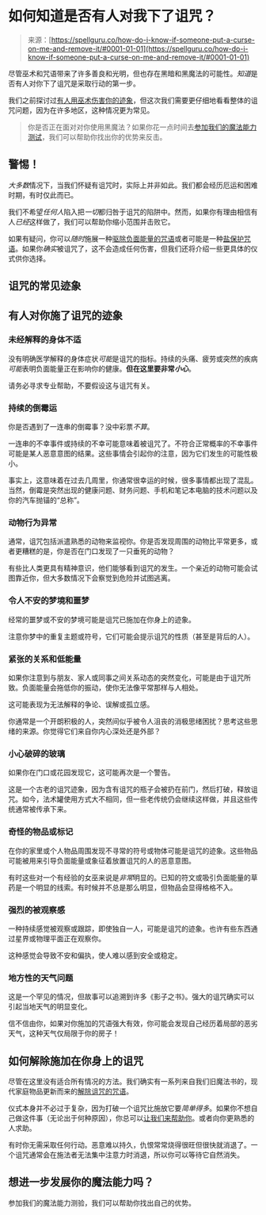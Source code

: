 <!--yml

类别：未分类

日期：2024-06-12 18:21:46

-->

# 如何知道是否有人对我下了诅咒？

> 来源：[https://spellguru.co/how-do-i-know-if-someone-put-a-curse-on-me-and-remove-it/#0001-01-01](https://spellguru.co/how-do-i-know-if-someone-put-a-curse-on-me-and-remove-it/#0001-01-01)

尽管巫术和咒语带来了许多善良和光明，但也存在黑暗和黑魔法的可能性。*知道*是否有人对你下了诅咒是采取行动的第一步。

我们之前探讨过[有人用巫术伤害你的迹象](https://spellguru.co/signs-someone-is-hurting-you-with-voodoo-and-what-to-do/)，但这次我们需要更仔细地看看整体的诅咒问题，因为在许多地区，这种情况更为常见。

> 你是否正在面对对你使用黑魔法？如果你花一点时间去[参加我们的魔法能力测试](https://spellguru.co/magick-test/)，我们可以帮助你找出你的优势来反击。

## 警惕！

*大多数*情况下，当我们怀疑有诅咒时，实际上并非如此。我们都会经历厄运和困难时期，有时仅此而已。

我们不希望*任何人*陷入把*一切*都归咎于诅咒的陷阱中。然而，如果你有理由相信有人*已经*这样做了，我们可以帮助你缩小范围并击败它。

如果有疑问，你可以*随时*施展一种[驱除负面能量的咒语](https://spellguru.co/banish-negativity-spell/)或者可能是一种[盐保护咒语](https://spellguru.co/salt-protection-spell/)。如果你*确实*被诅咒了，这不会造成任何伤害，但我们还将介绍一些更具体的仪式供你选择。

## 诅咒的常见迹象

## 有人对你施了诅咒的迹象

### 未经解释的身体不适

没有明确医学解释的身体症状*可能*是诅咒的指标。持续的头痛、疲劳或突然的疾病*可能*表明负面能量正在影响你的健康。**但在这里要非常*小心***。

请务必寻求专业帮助，不要假设这与诅咒有关。

### 持续的倒霉运

你是否遇到了一连串的倒霉事？没中彩票*不算*。

一连串的不幸事件或持续的不幸可能意味着被诅咒了。不符合正常概率的不幸事件可能是某人恶意意图的结果。这些事情会引起你的注意，因为它们发生的可能性极小。

事实上，这意味着在过去几周里，你通常很幸运的时候，很多事情都出现了混乱。当然，倒霉是突然出现的健康问题、财务问题、手机和笔记本电脑的技术问题以及你的汽车抛锚的“总称”。

### 动物行为异常

通常，诅咒包括派遣熟悉的动物来监视你。你是否发现周围的动物比平常更多，或者更糟糕的是，你是否在门口发现了一只垂死的动物？

有些比人类更具有精神意识，他们能够看到诅咒的发生。一个亲近的动物可能会试图靠近你，但大多数情况下会察觉到危险并试图逃离。

### 令人不安的梦境和噩梦

经常的噩梦或不安的梦境可能是诅咒已施加在你身上的迹象。

注意你梦中的重复主题或符号，它们可能会提示诅咒的性质（甚至是背后的人）。

### 紧张的关系和低能量

如果你注意到与朋友、家人或同事之间关系动态的突然变化，可能是由于诅咒所致。负面能量会拖低你的振动，使你无法像平常那样与人相处。

这可能表现为无法解释的争论、误解或孤立感。

你通常是一个开朗积极的人，突然间似乎被令人沮丧的消极思绪困扰？思考这些思绪的来源。你觉得它们来自你内心深处还是外部？

### 小心破碎的玻璃

如果你在门口或花园发现它，这可能再次是一个警告。

这是一个古老的诅咒迹象，因为含有诅咒的瓶子会被扔在前门，然后打破，释放诅咒。如今，法术罐使用方式大不相同，但一些老传统仍会继续这样做，并且这些传统通常被传承下来。

### 奇怪的物品或标记

在你的家里或个人物品周围发现不寻常的符号或物体可能是诅咒的迹象。这些物品可能被用来引导负面能量或象征着放置诅咒的人的恶意意图。

有时这些对一个有经验的女巫来说是*非常*明显的。已知的符文或吸引负面能量的草药是一个明显的线索。有时候并不总是那么明显，但物品会显得格格不入。

### 强烈的被观察感

一种持续感觉被观察或跟踪，即使独自一人，可能是诅咒的迹象。也许有些东西通过星界或物理平面正在观察你。

这种感觉会导致不安和偏执，使人难以感到安全或稳定。

### 地方性的天气问题

这是一个罕见的情况，但故事可以追溯到许多《影子之书》。强大的诅咒确实可以引起当地天气的明显变化。

信不信由你，如果对你施加的咒语强大有效，你可能会发现自己经历着局部的恶劣天气，这种天气仅局限于你的房子！

## 如何解除施加在你身上的诅咒

尽管在这里没有适合所有情况的方法。我们确实有一系列来自我们旧魔法书的，现代家庭物品更新而来的[解除诅咒的咒语](https://spellguru.co/spell-to-break-a-curse/)。

仪式本身并不必过于复杂，因为打破一个诅咒比施放它要*简单得多*。如果你不想自己做这件事（无论出于何种原因），你总可以[让我们来帮助你](https://spellguru.co/change-your-life-spell/)。或者向你更熟悉的人求助。

有时你无需采取任何行动。恶意难以持久，仇恨常常烧得很旺但很快就消退了。一个诅咒通常会在施法者无法集中注意力时消退，所以你可以等待它自然消失。

## 想进一步发展**你的**魔法能力吗？

参加我们的魔法能力测验，我们可以帮助你找出自己的优势。
